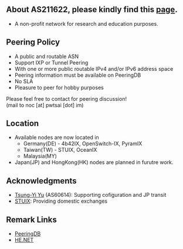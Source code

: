 ## About AS211622, please kindly find this [page](https://network.pwtsai.im).
* A non-profit network for research and education purposes.

## Peering Policy
* A public and routable ASN
* Support IXP or Tunnel Peering
* With one or more public routable IPv4 and/or IPv6 address space
* Peering information must be available on PeeringDB
* No SLA
* Pleasure to peer for hobby purposes

Please feel free to contact for peering discussion!  
(mail to noc [at] pwtsai [dot] im)

## Location
* Available nodes are now located in 
  + Germany(DE) - 4b42IX, OpenSwitch-IX, PyramIX
  + Taiwan(TW) - STUIX, OceanIX
  + Malaysia(MY)
* Japan(JP) and HongKong(HK) nodes are planned in furutre work.

## Acknowledgments
* [Tsung-Yi Yu](https://network.steveyi.net/) (AS60614): Supporting cofiguration and JP transit
* [STUIX](https://stuix.io/): Providing domestic exchanges

## Remark Links
* [PeeringDB](https://www.peeringdb.com/asn/211622/)  
* [HE.NET](https://bgp.he.net/AS211622)  

